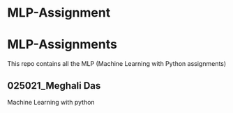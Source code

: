 # MLP-Assignment
# MLP-Assignments
This repo contains all the MLP (Machine Learning with Python assignments)
## 025021_Meghali Das
Machine Learning with python
